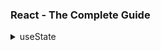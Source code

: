 ### React - The Complete Guide
<details>
<summary>useState</summary>
It's one of the react hooks. <br>
<details>
<summary>Calling single useState for three inputs in a form</summary>
``
</details>
</details>
